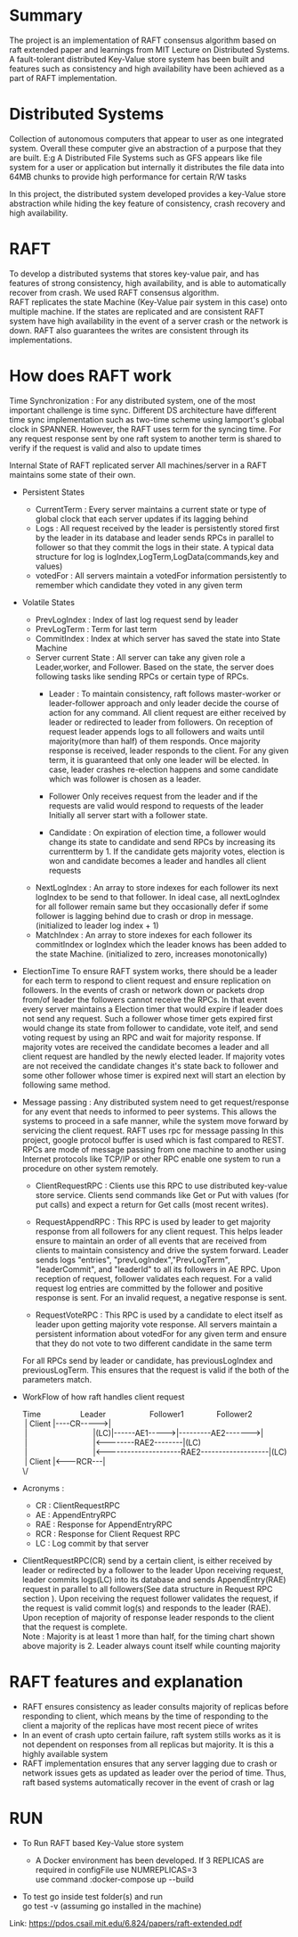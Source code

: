 # Summary 
 The project is an implementation of RAFT consensus algorithm based on raft extended paper
 and learnings from MIT Lecture on Distributed Systems. A fault-tolerant distributed Key-Value
 store system has been built and features such as consistency and high availability have been
 achieved as a part of RAFT implementation. 
 
# Distributed Systems 
 Collection of autonomous computers that appear to user as one integrated system. Overall
 these computer give an abstraction of a purpose that they are built. E:g A Distributed
 File Systems such as GFS appears like file system for a user or application but internally 
 it distributes the file data into 64MB chunks to provide high performance for certain R/W tasks
 
 In this project, the distributed system developed provides a key-Value store abstraction while
 hiding the key feature of consistency, crash recovery and high availability. 

# RAFT
 To develop a distributed systems that stores key-value pair, and has features of strong consistency,
 high availability, and is able to automatically recover from crash. We used RAFT consensus algorithm.   
 RAFT replicates the state Machine (Key-Value pair system in this case) onto multiple machine. If the 
 states are replicated and are consistent RAFT system have high availability in the event of a server 
 crash or the network is down. RAFT also guarantees the writes are consistent through its implementations. 
  
# How does RAFT work
 Time Synchronization :
 For any distributed system, one of the most important challenge is time sync. Different DS
 architecture have different time sync implementation such as two-time scheme using lamport's
 global clock in SPANNER. However, the RAFT uses term for the syncing time. For any request 
 response sent by one raft system to another term is shared to verify if the request is valid 
 and also to update times
  
  
  
 Internal State of RAFT replicated server
 All machines/server in a RAFT maintains some state of their own. 
  
 - Persistent States
     - CurrentTerm : Every server maintains a current state or type of global clock that each server
       updates if its lagging behind
     - Logs : All request received by the leader is persistently stored first by the leader in its database
       and leader sends RPCs in parallel to follower so that they commit the logs in their state. A typical 
       data structure for log is logIndex,LogTerm,LogData(commands,key and values)
     - votedFor : All servers maintain a votedFor information persistently to remember which candidate they
       voted in any given term
 - Volatile States
     - PrevLogIndex : Index of last log request send by leader
     - PrevLogTerm : Term for last term
     - CommitIndex : Index at which server has saved the state into State Machine
     - Server current State : All server can take any given role a Leader,worker, and Follower. Based on the
       state, the server does following tasks like sending RPCs or certain type of RPCs.
         - Leader : To maintain consistency, raft follows master-worker or leader-follower approach and only
           leader decide the course of action for any command. All client request are either received by leader or
           redirected to leader from followers. On reception of request leader appends logs to all followers and
           waits until majority(more than half) of them responds. Once majority response is received, leader responds to the client.
           For any given term, it is guaranteed that only one leader will be elected. In case, leader crashes
           re-election happens and some candidate which was follower is chosen as a leader.
         
         - Follower
           Only receives request from the leader and if the requests are valid would respond to requests of the leader
           Initially all server start with a follower state.
           
         - Candidate :
           On expiration of election time, a follower would change its state to candidate and send RPCs by increasing its currentterm
           by 1. If the candidate gets majority votes, election is won and candidate becomes a leader and handles 
           all client requests
     - NextLogIndex : An array to store indexes for each follower its next logIndex to be send to that 
       follower. In ideal case, all nextLogIndex for all follower remain same but they occasionally defer
       if some follower is lagging behind due to crash or drop in message. (initialized to leader log index + 1)
     - MatchIndex : An array to store indexes for each follower its commitIndex or logIndex which the leader
       knows has been added to the state Machine. (initialized to zero, increases monotonically)
    
 - ElectionTime
     To ensure RAFT system works, there should be a leader for each term to respond to client request
     and ensure replication on followers. In the events of crash or network down or packets drop from/of leader
     the followers cannot receive the RPCs. In that event every server maintains a Election timer that would
     expire if leader does not send any request. Such a follower whose timer gets expired first would change
     its state from follower to candidate, vote itelf, and send voting request by using an RPC and wait for majority
     response. If majority votes are received the candidate becomes a leader and all client request are handled
     by the newly elected leader. If majority votes are not received the candidate changes it's state back to follower
     and some other follower whose timer is expired next will start an election by following same method.
 
 
 - Message passing : Any distributed system need to get request/response for any event that
     needs to informed to peer systems. This allows the systems to proceed in a safe manner, while
     the system move forward by servicing the client request. RAFT uses rpc for message passing
     In this project, google protocol buffer is used which is fast compared to REST. 
     RPCs are mode of message passing from one machine to another using Internet protocols like TCP/IP or other
     RPC enable one system to run a procedure on other system remotely. 
 
     - ClientRequestRPC : Clients use this RPC to use distributed key-value store service. Clients send commands like Get or Put
       with values (for put calls) and expect a return for Get calls (most recent writes).  
     
     - RequestAppendRPC : This RPC is used by leader to get majority response from all followers for any 
       client request. This helps leader ensure to maintain an order of all events that are received from clients
       to maintain consistency and drive the system forward. Leader sends logs "entries", "prevLogIndex","PrevLogTerm", 
       "leaderCommit", and "leaderId" to all its followers in AE RPC. Upon reception of request, follower validates
       each request. For a valid request log entries are committed by the follower and positive response is sent. 
       For an invalid request, a negative response is sent.
     
     - RequestVoteRPC : This RPC is used by a candidate to elect itself as leader upon getting majority vote 
       response. All servers maintain a persistent information about votedFor for any given term and ensure that
       they do not vote to two different candidate in the same term

    For all RPCs send by leader or candidate, has previousLogIndex and previousLogTerm. This ensures that 
    the request is valid if the both of the parameters match. 
 
 - WorkFlow of how raft handles client request
        
      Time&nbsp;&nbsp;&nbsp;&nbsp;&nbsp;&nbsp;&nbsp;&nbsp;&nbsp;&nbsp;&nbsp;&nbsp;&nbsp;&nbsp;&nbsp;&nbsp;&nbsp;&nbsp;Leader&nbsp;&nbsp;&nbsp;&nbsp;&nbsp;&nbsp;&nbsp;&nbsp;&nbsp;&nbsp;&nbsp;&nbsp;&nbsp;&nbsp;&nbsp;&nbsp;&nbsp;&nbsp;&nbsp;&nbsp;Follower1&nbsp;&nbsp;&nbsp;&nbsp;&nbsp;&nbsp;&nbsp;&nbsp;&nbsp;&nbsp;&nbsp;&nbsp;&nbsp;&nbsp;&nbsp;Follower2 <br />
      &nbsp;|&nbsp;Client |----CR----->|                                         <br />
      &nbsp;|&nbsp;&nbsp;&nbsp;&nbsp;&nbsp;&nbsp;&nbsp;&nbsp;&nbsp;&nbsp;&nbsp;&nbsp;&nbsp;&nbsp;&nbsp;&nbsp;&nbsp;&nbsp;&nbsp;&nbsp;&nbsp;&nbsp;&nbsp;&nbsp;&nbsp;&nbsp;&nbsp;&nbsp;&nbsp;&nbsp;|(LC)|------AE1----->|---------AE2------->|    <br />
      &nbsp;|&nbsp;&nbsp;&nbsp;&nbsp;&nbsp;&nbsp;&nbsp;&nbsp;&nbsp;&nbsp;&nbsp;&nbsp;&nbsp;&nbsp;&nbsp;&nbsp;&nbsp;&nbsp;&nbsp;&nbsp;&nbsp;&nbsp;&nbsp;&nbsp;&nbsp;&nbsp;&nbsp;&nbsp;&nbsp;      |<--------RAE2--------|(LC)                      <br />
      &nbsp;|&nbsp;&nbsp;&nbsp;&nbsp;&nbsp;&nbsp;&nbsp;&nbsp;&nbsp;&nbsp;&nbsp;&nbsp;&nbsp;&nbsp;&nbsp;&nbsp;&nbsp;&nbsp;&nbsp;&nbsp;&nbsp;&nbsp;&nbsp;&nbsp;&nbsp;&nbsp;&nbsp;&nbsp;&nbsp;&nbsp;|<---------------------RAE2-------------------|(LC) <br />
      &nbsp;|&nbsp;Client |<---RCR---|                                          <br />
          \\/                                                                 <br />
  - Acronyms :
       - CR : ClientRequestRPC
       - AE : AppendEntryRPC
       - RAE : Response for AppendEntryRPC
       - RCR : Response for Client Request RPC
       - LC : Log commit by that server
  - ClientRequestRPC(CR) send by a certain client, is either received by leader or redirected by a follower to the leader
    Upon receiving request, leader commits logs(LC) into its database and sends AppendEntry(RAE) request in parallel
    to all followers(See data structure in Request RPC section ). Upon receiving the request follower validates
    the request, if the request is valid commit log(s) and responds to the leader (RAE). Upon reception of majority
    of response leader responds to the client that the request is complete.
    <br />Note : Majority is at least 1 more than half, for the timing chart shown above majority is 2. Leader always count
    itself while counting majority

# RAFT features and explanation
- RAFT ensures consistency as leader consults majority of replicas before responding to client, which means
  by the time of responding to the client a majority of the replicas have most recent piece of writes
- In an event of crash upto certain failure, raft system stills works as it is not dependent on responses from
  all replicas but majority. It is this a highly available system
- RAFT implementation ensures that any server lagging due to crash or network issues gets as updated as leader
  over the period of time. Thus, raft based systems automatically recover in the event of crash or lag
 
  
# RUN
- To Run RAFT based Key-Value store system
  - A Docker environment has been developed. If 3 REPLICAS are required in configFile use NUMREPLICAS=3 <br />
   use command :docker-compose up --build 
   
- To test
    go inside test folder(s) and run <br />
    go test -v (assuming go installed in the machine)  
  
 
 
 
 
 Link: https://pdos.csail.mit.edu/6.824/papers/raft-extended.pdf
